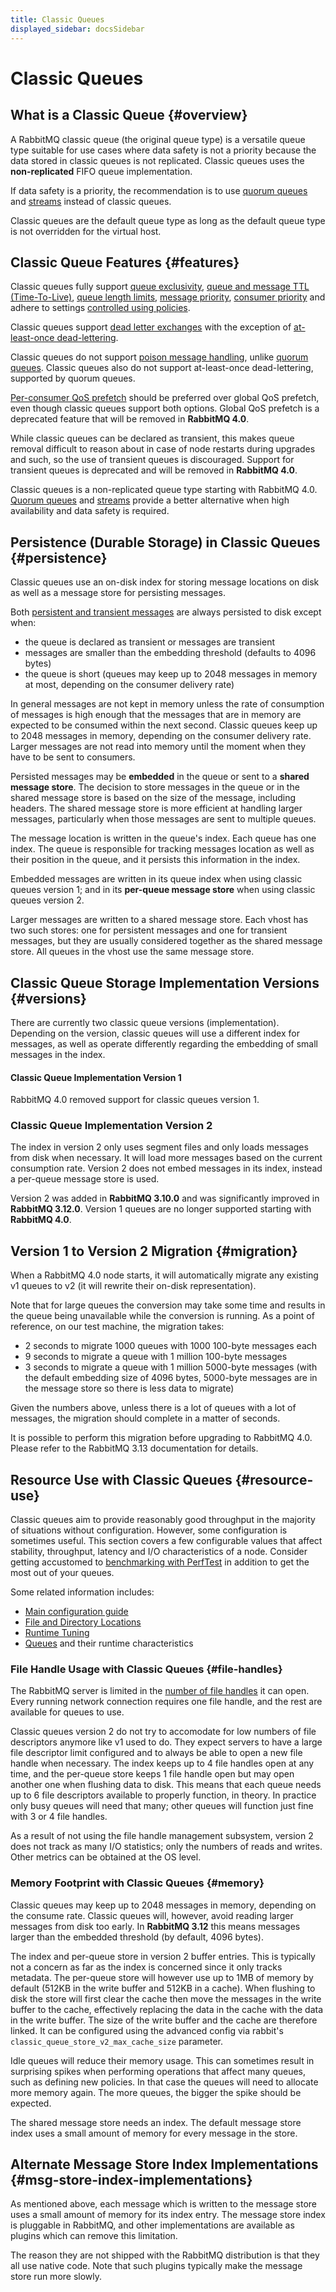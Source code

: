 ```yaml
---
title: Classic Queues
displayed_sidebar: docsSidebar
---
```

<!--
Copyright (c) 2005-2025 Broadcom. All Rights Reserved. The term "Broadcom" refers to Broadcom Inc. and/or its subsidiaries.

All rights reserved. This program and the accompanying materials
are made available under the terms of the under the Apache License,
Version 2.0 (the "License”); you may not use this file except in compliance
with the License. You may obtain a copy of the License at

https://www.apache.org/licenses/LICENSE-2.0

Unless required by applicable law or agreed to in writing, software
distributed under the License is distributed on an "AS IS" BASIS,
WITHOUT WARRANTIES OR CONDITIONS OF ANY KIND, either express or implied.
See the License for the specific language governing permissions and
limitations under the License.
-->

# Classic Queues

## What is a Classic Queue {#overview}

A RabbitMQ classic queue (the original queue type) is a versatile queue type suitable for use cases where data safety is not a priority because the data stored in classic queues is not replicated.
Classic queues uses the **non-replicated** FIFO queue implementation.

If data safety is a priority, the recommendation is to use [quorum queues](./quorum-queues) and [streams](./streams) instead of classic queues.

Classic queues are the default queue type
as long as the default queue type is not overridden for the virtual host.

## Classic Queue Features {#features}

Classic queues fully support [queue exclusivity](./queues),
[queue and message TTL (Time-To-Live)](./ttl),
[queue length limits](./maxlength),
[message priority](./priority),
[consumer priority](./consumer-priority)
and adhere to settings [controlled using policies](./policies).

Classic queues support [dead letter exchanges](./dlx) with
the exception of [at-least-once dead-lettering](./quorum-queues#dead-lettering).

Classic queues do not support [poison message handling](https://en.wikipedia.org/wiki/Poison_message),
unlike [quorum queues](./quorum-queues). Classic queues also do not
support at-least-once dead-lettering, supported by quorum queues.

[Per-consumer QoS prefetch](./consumer-prefetch) should be
preferred over global QoS prefetch, even though classic queues support
both options. Global QoS prefetch is a deprecated feature that will be
removed in **RabbitMQ 4.0**.

While classic queues can be declared as transient, this makes queue
removal difficult to reason about in case of node restarts during upgrades and such,
so the use of transient queues is discouraged. Support for transient queues
is deprecated and will be removed in **RabbitMQ 4.0**.

Classic queues is a non-replicated queue type starting with RabbitMQ 4.0.
[Quorum queues](./quorum-queues) and [streams](./streams) provide a better alternative when high availability and
data safety is required.

## Persistence (Durable Storage) in Classic Queues {#persistence}

Classic queues use an on-disk index for storing message locations on disk
as well as a message store for persisting messages.

Both [persistent and transient messages](./publishers#message-properties)
are always persisted to disk except when:

 * the queue is declared as transient or messages are transient
 * messages are smaller than the embedding threshold (defaults to 4096 bytes)
 * the queue is short (queues may keep up to 2048 messages in memory at most,
   depending on the consumer delivery rate)

In general messages are not kept in memory unless the rate of
consumption of messages is high enough that the messages that
are in memory are expected to be consumed within the next
second. Classic queues keep up to 2048 messages in memory,
depending on the consumer delivery rate. Larger messages are not read
into memory until the moment when they have to be sent to consumers.

Persisted messages may be **embedded** in the queue or sent
to a **shared message store**. The decision to store messages
in the queue or in the shared message store is based on the
size of the message, including headers. The shared message
store is more efficient at handling larger messages,
particularly when those messages are sent to multiple
queues.

The message location is written in the queue's index.
Each queue has one index. The queue is responsible for
tracking messages location as well as their position
in the queue, and it persists this information in the
index.

Embedded messages are written in its queue index when
using classic queues version 1; and in its
**per-queue message store** when using classic
queues version 2.

Larger messages are written to a shared message store.
Each vhost has two such stores: one for persistent
messages and one for transient messages, but they
are usually considered together as the shared message
store. All queues in the vhost use the same message
store.

## Classic Queue Storage Implementation Versions {#versions}

There are currently two classic queue versions (implementation).
Depending on the version, classic queues will
use a different index for messages, as well
as operate differently regarding the embedding of small messages in
the index.

#### Classic Queue Implementation Version 1

RabbitMQ 4.0 removed support for classic queues version 1.

### Classic Queue Implementation Version 2

The index in version 2 only uses segment files and only loads messages from
disk when necessary. It will load more messages based on the
current consumption rate. Version 2 does not embed messages
in its index, instead a per-queue message store is used.

Version 2 was added in **RabbitMQ 3.10.0** and was significantly
improved in **RabbitMQ 3.12.0**. Version 1 queues are no longer
supported starting with **RabbitMQ 4.0**.

## Version 1 to Version 2 Migration {#migration}

When a RabbitMQ 4.0 node starts, it will automatically migrate any existing
v1 queues to v2 (it will rewrite their on-disk representation).

Note that for large queues the conversion
may take some time and results in the queue being unavailable while
the conversion is running. As a point of reference, on our test machine,
the migration takes:

* 2 seconds to migrate 1000 queues with 1000 100-byte messages each
* 9 seconds to migrate a queue with 1 million 100-byte messages
* 3 seconds to migrate a queue with 1 million 5000-byte messages
  (with the default embedding size of 4096 bytes, 5000-byte
  messages are in the message store so there is less data to migrate)

Given the numbers above, unless there is a lot of queues with a lot of messages,
the migration should complete in a matter of seconds.

It is possible to perform this migration before upgrading to RabbitMQ 4.0.
Please refer to the RabbitMQ 3.13 documentation for details.

## Resource Use with Classic Queues {#resource-use}

Classic queues aim to provide reasonably good throughput in the majority
of situations without configuration. However, some configuration is
sometimes useful. This section covers a few configurable values that
affect stability, throughput, latency and I/O characteristics of a node.
Consider getting accustomed to [benchmarking with PerfTest](https://rabbitmq.github.io/rabbitmq-perf-test/stable/htmlsingle/)
in addition to get the most out of your queues.

Some related information includes:

 * [Main configuration guide](./configure)
 * [File and Directory Locations](./relocate)
 * [Runtime Tuning](./runtime)
 * [Queues](./queues#runtime-characteristics) and their runtime characteristics


### File Handle Usage with Classic Queues {#file-handles}

The RabbitMQ server is limited in the [number of file handles](./networking#open-file-handle-limit)
it can open. Every running network connection requires one file handle,
and the rest are available for queues to use.

Classic queues version 2 do not try to accomodate for low numbers
of file descriptors anymore like v1 used to do. They expect servers to
have a large file descriptor limit configured and to always be able to open a
new file handle when necessary. The index keeps up to 4 file
handles open at any time, and the per-queue store keeps 1
file handle open but may open another one when flushing data
to disk. This means that each queue needs up to 6 file
descriptors available to properly function, in theory. In
practice only busy queues will need that many; other queues
will function just fine with 3 or 4 file handles.

As a result of not using the file handle management subsystem,
version 2 does not track as many I/O statistics; only the numbers
of reads and writes. Other metrics can be obtained at the OS level.

### Memory Footprint with Classic Queues {#memory}

Classic queues may keep up to 2048 messages in memory, depending
on the consume rate. Classic queues will, however, avoid reading
larger messages from disk too early. In **RabbitMQ 3.12** this
means messages larger than the embedded threshold (by default, 4096 bytes).

The index and per-queue store in version 2 buffer entries.
This is typically not a concern as far as the index is concerned
since it only tracks metadata. The per-queue store will however
use up to 1MB of memory by default (512KB in the write buffer
and 512KB in a cache). When flushing to disk the store will
first clear the cache then move the messages in the write buffer
to the cache, effectively replacing the data in the cache with
the data in the write buffer. The size of the write buffer and
the cache are therefore linked. It can be configured using the
advanced config via rabbit's `classic_queue_store_v2_max_cache_size`
parameter.

Idle queues will reduce their memory usage. This can sometimes
result in surprising spikes when performing operations that
affect many queues, such as defining new policies. In that case
the queues will need to allocate more memory again. The more
queues, the bigger the spike should be expected.

The shared message store needs an index. The default message store
index uses a small amount of memory for every message in the store.


## Alternate Message Store Index Implementations {#msg-store-index-implementations}

As mentioned above, each message which is written to the message
store uses a small amount of memory for its index entry. The
message store index is pluggable in RabbitMQ, and other
implementations are available as plugins which can remove this
limitation.

The reason they are not shipped with the RabbitMQ distribution is
that they all use native code. Note that such plugins typically
make the message store run more slowly.
